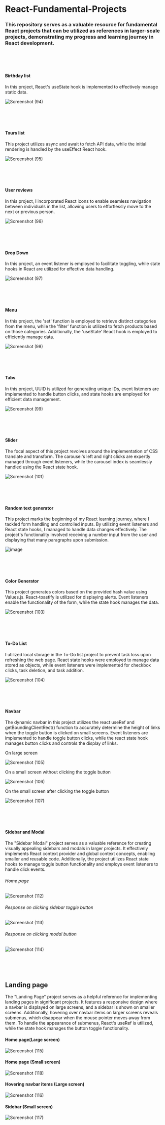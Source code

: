 # React-Fundamental-Projects

### This repository serves as a valuable resource for fundamental React projects that can be utilized as references in larger-scale projects, demonstrating my progress and learning journey in React development.

<br><br><br>
#### Birthday list

In this project, React's useState hook is implemented to effectively manage static data.

![Screenshot (94)](https://github.com/VVSD-Charan/React-Fundamental-Projects/assets/105978561/9d7c48c1-d61c-405f-a7f1-b2a386cebc83)

<br><br><br>
#### Tours list

This project utilizes async and await to fetch API data, while the initial rendering is handled by the useEffect React hook.

![Screenshot (95)](https://github.com/VVSD-Charan/React-Fundamental-Projects/assets/105978561/3cd6dcfc-0821-4370-b307-5059eae686a2)

<br><br><br>
#### User reviews

In this project, I incorporated React icons to enable seamless navigation between individuals in the list, allowing users to effortlessly move to the next or previous person.

![Screenshot (96)](https://github.com/VVSD-Charan/React-Fundamental-Projects/assets/105978561/b0a816cc-aaa8-44d7-8a62-9a9a4bf021a1)

<br><br><br>
#### Drop Down

In this project, an event listener is employed to facilitate toggling, while state hooks in React are utilized for effective data handling.

![Screenshot (97)](https://github.com/VVSD-Charan/React-Fundamental-Projects/assets/105978561/a9a10650-815e-46bd-944e-9bd4a07ab71b)

<br><br><br>
#### Menu 

In this project, the 'set' function is employed to retrieve distinct categories from the menu, while the 'filter' function is utilized to fetch products based on those categories. Additionally, the 'useState' React hook is employed to efficiently manage data.

![Screenshot (98)](https://github.com/VVSD-Charan/React-Fundamental-Projects/assets/105978561/42f13308-fe37-4e1d-aedc-7651b694845a)

<br><br><br>
#### Tabs

In this project, UUID is utilized for generating unique IDs, event listeners are implemented to handle button clicks, and state hooks are employed for efficient data management.

![Screenshot (99)](https://github.com/VVSD-Charan/React-Fundamental-Projects/assets/105978561/446d6a1d-1fb8-474f-b012-5369e2a1bbbc)

<br><br><br>
#### Slider

The focal aspect of this project revolves around the implementation of CSS translate and transform. The carousel's left and right clicks are expertly managed through event listeners, while the carousel index is seamlessly handled using the React state hook.

![Screenshot (101)](https://github.com/VVSD-Charan/React-Fundamental-Projects/assets/105978561/255020b1-7e34-4229-8cfc-7b3febb51d34)

<br><br><br>
#### Random text generator

This project marks the beginning of my React learning journey, where I tackled form handling and controlled inputs. By utilizing event listeners and React state hooks, I managed to handle data changes effectively. The project's functionality involved receiving a number input from the user and displaying that many paragraphs upon submission.

![image](https://github.com/VVSD-Charan/React-Fundamental-Projects/assets/105978561/16c9b786-fab1-4fd4-b71d-afb4bfac2d03)

<br><br><br>
#### Color Generator

This project generates colors based on the provided hash value using Values.js. React-toastify is utilized for displaying alerts. Event listeners enable the functionality of the form, while the state hook manages the data.

![Screenshot (103)](https://github.com/VVSD-Charan/React-Fundamental-Projects/assets/105978561/aaba4f89-66c4-4898-8cd0-dd349da5a799)

<br><br><br>
#### To-Do List

I utilized local storage in the To-Do list project to prevent task loss upon refreshing the web page. React state hooks were employed to manage data stored as objects, while event listeners were implemented for checkbox clicks, task deletion, and task addition.

![Screenshot (104)](https://github.com/VVSD-Charan/React-Fundamental-Projects/assets/105978561/e5d6d2b7-6baf-4961-9a6c-3cfd11af7324)

<br><br><br>
#### Navbar

The dynamic navbar in this project utilizes the react useRef and getBoundingClientRect() function to accurately determine the height of links when the toggle button is clicked on small screens. Event listeners are implemented to handle toggle button clicks, while the react state hook manages button clicks and controls the display of links.

On large screen

![Screenshot (105)](https://github.com/VVSD-Charan/React-Fundamental-Projects/assets/105978561/215aba9c-54ee-4dec-bf76-4796a2c029a7)

On a small screen without clicking the toggle button

![Screenshot (106)](https://github.com/VVSD-Charan/React-Fundamental-Projects/assets/105978561/bddeef55-a088-4889-8dd2-f9d22ca7e998)

On the small screen after clicking the toggle button

![Screenshot (107)](https://github.com/VVSD-Charan/React-Fundamental-Projects/assets/105978561/2be37a82-7ced-472f-8561-a30502a63c61)

<br><br><br>
#### Sidebar and Modal

The "Sidebar Modal" project serves as a valuable reference for creating visually appealing sidebars and modals in larger projects. It effectively implements React context provider and global context concepts, enabling smaller and reusable code. Additionally, the project utilizes React state hooks to manage toggle button functionality and employs event listeners to handle click events.

###### Home page

![Screenshot (112)](https://github.com/VVSD-Charan/React-Fundamental-Projects/assets/105978561/b8a9895a-d7ff-4015-b6d5-3e7621d063dc)


###### Response on clicking sidebar toggle button

![Screenshot (113)](https://github.com/VVSD-Charan/React-Fundamental-Projects/assets/105978561/f0bcc128-629a-4fba-b6bb-31dbf964cfcc)


###### Response on clicking modal button

![Screenshot (114)](https://github.com/VVSD-Charan/React-Fundamental-Projects/assets/105978561/e73f8485-660f-4cea-9573-d5c2712c4a6d)

<br><br><br>
## Landing page

The "Landing Page" project serves as a helpful reference for implementing landing pages in significant projects. It features a responsive design where a navbar is displayed on large screens, and a sidebar is shown on smaller screens. Additionally, hovering over navbar items on larger screens reveals submenus, which disappear when the mouse pointer moves away from them. To handle the appearance of submenus, React's useRef is utilized, while the state hook manages the button toggle functionality.

#### Home page(Large screen)

![Screenshot (115)](https://github.com/VVSD-Charan/React-Fundamental-Projects/assets/105978561/746728d1-d96e-486e-b2d2-d7deecb4414a)

#### Home page (Small screen)

![Screenshot (118)](https://github.com/VVSD-Charan/React-Fundamental-Projects/assets/105978561/ea7fe46e-c36e-4677-8564-0d383d9b45e5)



#### Hovering navbar items (Large screen)

![Screenshot (116)](https://github.com/VVSD-Charan/React-Fundamental-Projects/assets/105978561/b6f233bb-f8ef-4b50-9446-f346353f0c31)


#### Sidebar (Small screen)

![Screenshot (117)](https://github.com/VVSD-Charan/React-Fundamental-Projects/assets/105978561/4575b1b5-b711-4256-b7b5-cc67d1d99c72)





